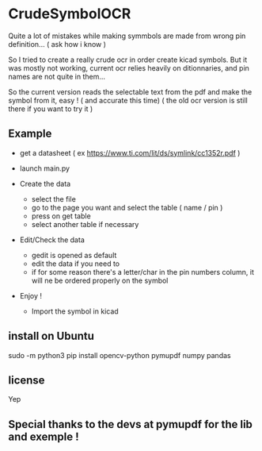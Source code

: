 # CrudeSymbolOCR

Quite a lot of mistakes while making symmbols are made from wrong pin definition...
( ask how i know )

So I tried to create a really crude ocr in order create kicad symbols.
But it was mostly not working, current ocr relies heavily on ditionnaries,
and pin names are not quite in them...

So the current version reads the selectable text from the pdf
and make the symbol from it, easy ! ( and accurate this time)
( the old ocr version is still there if you want to try it )

## Example

- get a datasheet ( ex https://www.ti.com/lit/ds/symlink/cc1352r.pdf )
- launch main.py

- Create the data
  - select the file
  - go to the page you want and select the table ( name / pin )
  - press on get table
  - select another table if necessary
- Edit/Check the data
  - gedit is opened as default
  - edit the data if you need to
  - if for some reason there's a letter/char in the pin numbers column, it will ne be ordered properly on the symbol
- Enjoy !
  - Import the symbol in kicad

## install on Ubuntu

sudo -m python3 pip install opencv-python pymupdf numpy pandas

## license

Yep

## Special thanks to the devs at pymupdf for the lib and exemple !